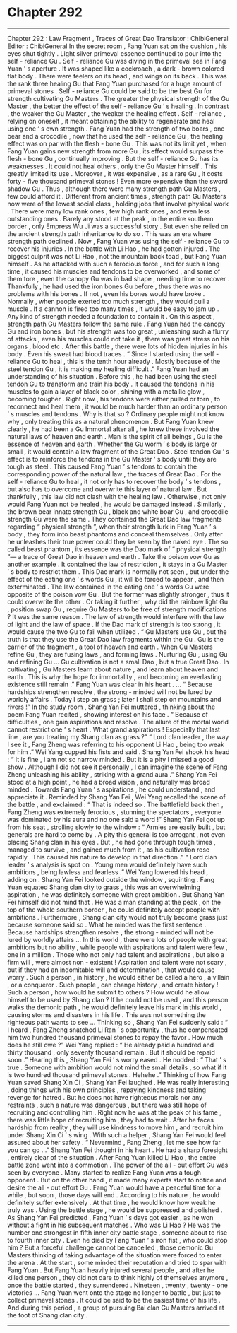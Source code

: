 
# Chapter 292


---

Chapter 292 : Law Fragment , Traces of Great Dao
Translator :
ChibiGeneral
Editor :
ChibiGeneral
In the secret room , Fang Yuan sat on the cushion , his eyes shut tightly .
Light silver primeval essence continued to pour into the self - reliance Gu .
Self - reliance Gu was diving in the primeval sea in Fang Yuan ’ s aperture .
It was shaped like a cockroach , a dark - brown colored flat body . There were feelers on its head , and wings on its back .
This was the rank three healing Gu that Fang Yuan purchased for a huge amount of primeval stones .
Self - reliance Gu could be said to be the best Gu for strength cultivating Gu Masters .
The greater the physical strength of the Gu Master , the better the effect of the self - reliance Gu ’ s healing . In contrast , the weaker the Gu Master , the weaker the healing effect .
Self - reliance , relying on oneself , it meant obtaining the ability to regenerate and heal using one ’ s own strength .
Fang Yuan had the strength of two boars , one bear and a crocodile , now that he used the self - reliance Gu , the healing effect was on par with the flesh - bone Gu . This was not its limit yet , when Fang Yuan gains new strength from more Gu , its effect would surpass the flesh - bone Gu , continually improving .
But the self - reliance Gu has its weaknesses .
It could not heal others , only the Gu Master himself .
This greatly limited its use .
Moreover , it was expensive , as a rare Gu , it costs forty - five thousand primeval stones ! Even more expensive than the sword shadow Gu . Thus , although there were many strength path Gu Masters , few could afford it .
Different from ancient times , strength path Gu Masters now were of the lowest social class , holding jobs that involve physical work . There were many low rank ones , few high rank ones , and even less outstanding ones . Barely any stood at the peak , in the entire southern border , only Empress Wu Ji was a successful story . But even she relied on the ancient strength path inheritance to do so .
This was an era where strength path declined .
Now , Fang Yuan was using the self - reliance Gu to recover his injuries .
In the battle with Li Hao , he had gotten injured .
The biggest culprit was not Li Hao , not the mountain back toad , but Fang Yuan himself .
As he attacked with such a ferocious force , and for such a long time , it caused his muscles and tendons to be overworked , and some of them tore , even the canopy Gu was in bad shape , needing time to recover .
Thankfully , he had used the iron bones Gu before , thus there was no problems with his bones . If not , even his bones would have broke .
Normally , when people exerted too much strength , they would pull a muscle . If a cannon is fired too many times , it would be easy to jam up .
Any kind of strength needed a foundation to contain it . On this aspect , strength path Gu Masters follow the same rule .
Fang Yuan had the canopy Gu and iron bones , but his strength was too great , unleashing such a flurry of attacks , even his muscles could not take it , there was great stress on his organs , blood etc .
After this battle , there were lots of hidden injuries in his body .
Even his sweat had blood traces .
“ Since I started using the self - reliance Gu to heal , this is the tenth hour already . Mostly because of the steel tendon Gu , it is making my healing difficult .” Fang Yuan had an understanding of his situation .
Before this , he had been using the steel tendon Gu to transform and train his body . It caused the tendons in his muscles to gain a layer of black color , shining with a metallic glow , becoming tougher .
Right now , his tendons were either pulled or torn , to reconnect and heal them , it would be much harder than an ordinary person ’ s muscles and tendons .
Why is that so ?
Ordinary people might not know why , only treating this as a natural phenomenon . But Fang Yuan knew clearly , he had been a Gu Immortal after all , he knew these involved the natural laws of heaven and earth .
Man is the spirit of all beings , Gu is the essence of heaven and earth .
Whether the Gu worm ’ s body is large or small , it would contain a law fragment of the Great Dao .
Steel tendon Gu ’ s effect is to reinforce the tendons in the Gu Master ’ s body until they are tough as steel . This caused Fang Yuan ’ s tendons to contain the corresponding power of the natural law , the traces of Great Dao .
For the self - reliance Gu to heal , it not only has to recover the body ’ s tendons , but also has to overcome and overwrite this layer of natural law .
But thankfully , this law did not clash with the healing law . Otherwise , not only would Fang Yuan not be healed , he would be damaged instead .
Similarly , the brown bear innate strength Gu , black and white boar Gu , and crocodile strength Gu were the same .
They contained the Great Dao law fragments regarding “ physical strength ”, when their strength lurk in Fang Yuan ’ s body , they form into beast phantoms and conceal themselves . Only after he unleashes their true power could they be seen by the naked eye .
The so called beast phantom , its essence was the Dao mark of “ physical strength ”— a trace of Great Dao in heaven and earth .
Take the poison vow Gu as another example .
It contained the law of restriction , it stays in a Gu Master ’ s body to restrict them .
This Dao mark is normally not seen , but under the effect of the eating one ’ s words Gu , it will be forced to appear , and then exterminated .
The law contained in the eating one ’ s words Gu were opposite of the poison vow Gu . But the former was slightly stronger , thus it could overwrite the other .
Or taking it further , why did the rainbow light Gu , position swap Gu , require Gu Masters to be free of strength modifications ?
It was the same reason .
The law of strength would interfere with the law of light and the law of space . If the Dao mark of strength is too strong , it would cause the two Gu to fail when utilized .
“ Gu Masters use Gu , but the truth is that they use the Great Dao law fragments within the Gu . Gu is the carrier of the fragment , a tool of heaven and earth . When Gu Masters refine Gu , they are fusing laws , and forming laws . Nurturing Gu , using Gu and refining Gu … Gu cultivation is not a small Dao , but a true Great Dao . In cultivating , Gu Masters learn about nature , and learn about heaven and earth . This is why the hope for immortality , and becoming an everlasting existence still remain .”
Fang Yuan was clear in his heart .
…
“ Because hardships strengthen resolve , the strong - minded will not be lured by worldly affairs . Today I step on grass ; later I shall step on mountains and rivers !”
In the study room , Shang Yan Fei muttered , thinking about the poem Fang Yuan recited , showing interest on his face .
“ Because of difficulties , one gain aspirations and resolve . The allure of the mortal world cannot restrict one ’ s heart . What grand aspirations ! Especially that last line , are you treating my Shang clan as grass ?”
“ Lord clan leader , the way I see it , Fang Zheng was referring to his opponent Li Hao , being too weak for him .” Wei Yang cupped his fists and said .
Shang Yan Fei shook his head : “ It is fine , I am not so narrow minded . But it is a pity I missed a good show . Although I did not see it personally , I can imagine the scene of Fang Zheng unleashing his ability , striking with a grand aura .”
Shang Yan Fei stood at a high point , he had a broad vision , and naturally was broad minded . Towards Fang Yuan ’ s aspirations , he could understand , and appreciate it .
Reminded by Shang Yan Fei , Wei Yang recalled the scene of the battle , and exclaimed : “ That is indeed so . The battlefield back then , Fang Zheng was extremely ferocious , stunning the spectators , everyone was dominated by his aura and no one said a word !”
Shang Yan Fei got up from his seat , strolling slowly to the window : “ Armies are easily built , but generals are hard to come by . A pity this general is too arrogant , not even placing Shang clan in his eyes . But , he had gone through tough times , managed to survive , and gained much from it , as his cultivation rose rapidly . This caused his nature to develop in that direction .”
“ Lord clan leader ’ s analysis is spot on . Young men would definitely have such ambitions , being lawless and fearless .” Wei Yang lowered his head , adding on .
Shang Yan Fei looked outside the window , squinting .
Fang Yuan equated Shang clan city to grass , this was an overwhelming aspiration , he was definitely someone with great ambition . But Shang Yan Fei himself did not mind that .
He was a man standing at the peak , on the top of the whole southern border , he could definitely accept people with ambitions . Furthermore , Shang clan city would not truly become grass just because someone said so .
What he minded was the first sentence .
Because hardships strengthen resolve , the strong - minded will not be lured by worldly affairs …
In this world , there were lots of people with great ambitions but no ability , while people with aspirations and talent were few , one in a million . Those who not only had talent and aspirations , but also a firm will , were almost non - existent !
Aspiration and talent were not scary , but if they had an indomitable will and determination , that would cause worry .
Such a person , in history , he would either be called a hero , a villain , or a conqueror .
Such people , can change history , and create history !
Such a person , how would he submit to others ? How would he allow himself to be used by Shang clan ? If he could not be used , and this person walks the demonic path , he would definitely leave his mark in this world , causing storms and disasters in his life . This was not something the righteous path wants to see …
Thinking so , Shang Yan Fei suddenly said : “ I heard , Fang Zheng snatched Li Ran ’ s opportunity , thus he compensated him two hundred thousand primeval stones to repay the favor . How much does he still owe ?”
Wei Yang replied : “ He already paid a hundred and thirty thousand , only seventy thousand remain . But it should be repaid soon .”
Hearing this , Shang Yan Fei ’ s worry eased .
He nodded : “ That ’ s true . Someone with ambition would not mind the small details , so what if it is two hundred thousand primeval stones . Hehehe .”
Thinking of how Fang Yuan saved Shang Xin Ci , Shang Yan Fei laughed .
He was really interesting , doing things with his own principles , repaying kindness and taking revenge for hatred . But he does not have righteous morals nor any restraints , such a nature was dangerous , but there was still hope of recruiting and controlling him .
Right now he was at the peak of his fame , there was little hope of recruiting him , they had to wait .
After he faces hardship from reality , they will use kindness to move him , and recruit him under Shang Xin Ci ’ s wing . With such a helper , Shang Yan Fei would feel assured about her safety .
“ Nevermind , Fang Zheng , let me see how far you can go …” Shang Yan Fei thought in his heart .
He had a sharp foresight , entirely clear of the situation .
After Fang Yuan killed Li Hao , the entire battle zone went into a commotion .
The power of the all - out effort Gu was seen by everyone .
Many started to realize Fang Yuan was a tough opponent . But on the other hand , it made many experts start to notice and desire the all - out effort Gu .
Fang Yuan would have a peaceful time for a while , but soon , those days will end .
According to his nature , he would definitely suffer extensively . At that time , he would know how weak he truly was .
Using the battle stage , he would be suppressed and polished .
As Shang Yan Fei predicted , Fang Yuan ’ s days got easier , as he won without a fight in his subsequent matches .
Who was Li Hao ?
He was the number one strongest in fifth inner city battle stage , someone about to rise to fourth inner city .
Even he died by Fang Yuan ’ s iron fist , who could stop him ?
But a forceful challenge cannot be cancelled , those demonic Gu Masters thinking of taking advantage of the situation were forced to enter the arena .
At the start , some minded their reputation and tried to spar with Fang Yuan .
But Fang Yuan heavily injured several people , and after he killed one person , they did not dare to think highly of themselves anymore , once the battle started , they surrendered .
Nineteen , twenty , twenty - one victories …
Fang Yuan went onto the stage no longer to battle , but just to collect primeval stones .
It could be said to be the easiest time of his life .
And during this period , a group of pursuing Bai clan Gu Masters arrived at the foot of Shang clan city .

---

